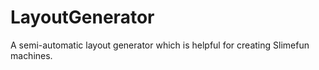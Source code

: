 # LayoutGenerator
A semi-automatic layout generator which is helpful for creating Slimefun machines. 
